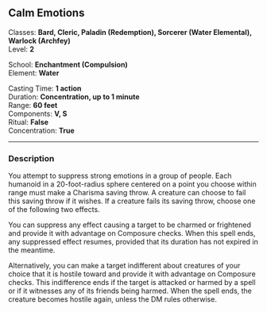 ## Calm Emotions

Classes: **Bard, Cleric, Paladin (Redemption), Sorcerer (Water Elemental), Warlock (Archfey)**  
Level: **2**  

School: **Enchantment (Compulsion)**  
Element: **Water**  

Casting Time: **1 action**  
Duration: **Concentration, up to 1 minute**  
Range: **60 feet**  
Components: **V, S**  
Ritual: **False**  
Concentration: **True**  

------

### Description

You attempt to suppress strong emotions in a group of people. Each humanoid in a 20-foot-radius sphere centered on a point you choose within range must make a Charisma saving throw. A creature can choose to fail this saving throw if it wishes. If a creature fails its saving throw, choose one of the following two effects.

You can suppress any effect causing a target to be charmed or frightened and provide it with advantage on Composure checks. When this spell ends, any suppressed effect resumes, provided that its duration has not expired in the meantime.

Alternatively, you can make a target indifferent about creatures of your choice that it is hostile toward and provide it with advantage on Composure checks. This indifference ends if the target is attacked or harmed by a spell or if it witnesses any of its friends being harmed. When the spell ends, the creature becomes hostile again, unless the DM rules otherwise.